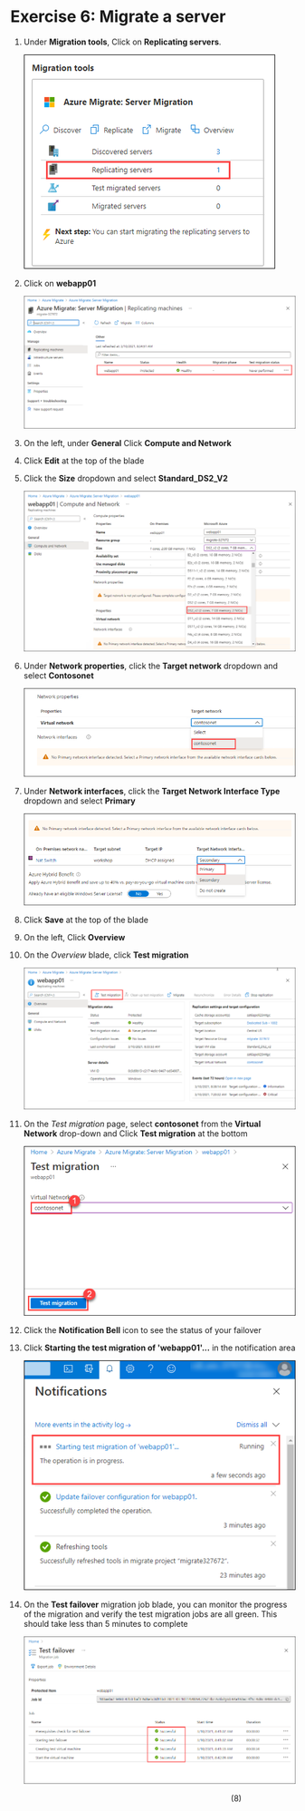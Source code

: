 
# Exercise 6: Migrate a server

1. Under **Migration tools**, Click on **Replicating servers**.

   ![Access and Migrate](image/discoverassess-30.png)
   
1. Click on **webapp01**

   ![Access and Migrate](image/discoverassess-31.png)
   
1. On the left, under **General** Click **Compute and Network**

1. Click **Edit** at the top of the blade

1. Click the **Size** dropdown and select **Standard_DS2_V2**

   ![Access and Migrate](image/discoverassess-33.png)
   
1. Under **Network properties**, click the **Target network** dropdown and select **Contosonet**

   ![Access and Migrate](image/discoverassess-34.png)

1. Under **Network interfaces**, click the **Target Network Interface Type** dropdown and select **Primary**

   ![Access and Migrate](image/discoverassess-35.png)

1. Click **Save** at the top of the blade

1. On the left, Click **Overview**

1. On the *Overview* blade, click **Test migration**

   ![Access and Migrate](image/discoverassess-36.png)

1. On the *Test migration* page, select **contosonet** from the **Virtual Network** drop-down and Click **Test migration** at the bottom

   ![Access and Migrate](image/discoverassess-37.png)

1. Click the **Notification Bell** icon to see the status of your failover

1. Click **Starting the test migration of 'webapp01'...** in the notification area

   ![Access and Migrate](image/discoverassess-38.png)
	
1. On the **Test failover** migration job blade, you can monitor the progress of the migration and verify the test migration jobs are all green. This should take less than 5 minutes to complete  

   ![Access and Migrate](image/discoverassess-39.png)



&nbsp;&nbsp;&nbsp;&nbsp;&nbsp;&nbsp;&nbsp;&nbsp;&nbsp;&nbsp;&nbsp;&nbsp;&nbsp;&nbsp;&nbsp;&nbsp;&nbsp;&nbsp;&nbsp;&nbsp;&nbsp;&nbsp;&nbsp;&nbsp;&nbsp;&nbsp;&nbsp;&nbsp;&nbsp;&nbsp;&nbsp;&nbsp;&nbsp;&nbsp;&nbsp;&nbsp;&nbsp;&nbsp;&nbsp;&nbsp;&nbsp;&nbsp;&nbsp;&nbsp;&nbsp;&nbsp;&nbsp;&nbsp;&nbsp;&nbsp;&nbsp;&nbsp;&nbsp;&nbsp;&nbsp;&nbsp;&nbsp;&nbsp;&nbsp;&nbsp;&nbsp;&nbsp;&nbsp;&nbsp;&nbsp;&nbsp;&nbsp;&nbsp;&nbsp;&nbsp;&nbsp;&nbsp;&nbsp;&nbsp;&nbsp;&nbsp;&nbsp;&nbsp;&nbsp;&nbsp;&nbsp;&nbsp;&nbsp;&nbsp;&nbsp;&nbsp;&nbsp;&nbsp;&nbsp;&nbsp;&nbsp;&nbsp;&nbsp;&nbsp;&nbsp;&nbsp;&nbsp;&nbsp;&nbsp;(8)
